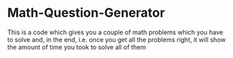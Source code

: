 # Math-Question-Generator
This is a code which gives you a couple of math problems which you have to solve and, in the end, i.e. once you get all the problems right, it will show the amount of time you took to solve all of them
